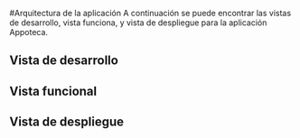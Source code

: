#Arquitectura de la aplicación
A continuación se puede encontrar las vistas de desarrollo, vista funciona, y vista de despliegue para la aplicación Appoteca.

## Vista de desarrollo

## Vista funcional

## Vista de despliegue